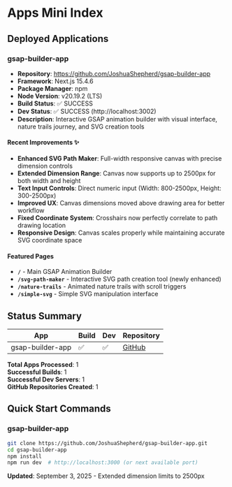 # Apps Mini Index

## Deployed Applications

### gsap-builder-app
- **Repository**: https://github.com/JoshuaShepherd/gsap-builder-app
- **Framework**: Next.js 15.4.6
- **Package Manager**: npm
- **Node Version**: v20.19.2 (LTS)
- **Build Status**: ✅ SUCCESS
- **Dev Status**: ✅ SUCCESS (http://localhost:3002)
- **Description**: Interactive GSAP animation builder with visual interface, nature trails journey, and SVG creation tools

#### Recent Improvements ✨
- **Enhanced SVG Path Maker**: Full-width responsive canvas with precise dimension controls
- **Extended Dimension Range**: Canvas now supports up to 2500px for both width and height
- **Text Input Controls**: Direct numeric input (Width: 800-2500px, Height: 300-2500px)
- **Improved UX**: Canvas dimensions moved above drawing area for better workflow
- **Fixed Coordinate System**: Crosshairs now perfectly correlate to path drawing location
- **Responsive Design**: Canvas scales properly while maintaining accurate SVG coordinate space

#### Featured Pages
- **`/`** - Main GSAP Animation Builder
- **`/svg-path-maker`** - Interactive SVG path creation tool (newly enhanced)
- **`/nature-trails`** - Animated nature trails with scroll triggers
- **`/simple-svg`** - Simple SVG manipulation interface

## Status Summary

| App | Build | Dev | Repository | 
|-----|-------|-----|------------|
| gsap-builder-app | ✅ | ✅ | [GitHub](https://github.com/JoshuaShepherd/gsap-builder-app) |

**Total Apps Processed**: 1  
**Successful Builds**: 1  
**Successful Dev Servers**: 1  
**GitHub Repositories Created**: 1

## Quick Start Commands

### gsap-builder-app
```bash
git clone https://github.com/JoshuaShepherd/gsap-builder-app.git
cd gsap-builder-app
npm install
npm run dev  # http://localhost:3000 (or next available port)
```

**Updated**: September 3, 2025 - Extended dimension limits to 2500px
